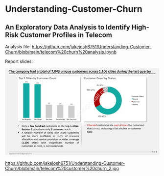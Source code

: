 # Understanding-Customer-Churn
## An Exploratory Data Analysis to Identify High-Risk Customer Profiles in Telecom

Analysis file:
https://github.com/jakejosh6751/Understanding-Customer-Churn/blob/main/telecom%20churn%20analysis.ipynb

Report slides:

![](https://github.com/jakejosh6751/Understanding-Customer-Churn/blob/main/telecom%20customer%20churn_1.jpg)

https://github.com/jakejosh6751/Understanding-Customer-Churn/blob/main/telecom%20customer%20churn_2.jpg
